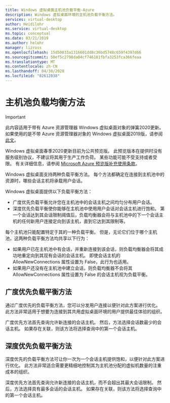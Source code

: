 ```yaml
---
title: Windows 虚拟桌面主机池负载平衡-Azure
description: Windows 虚拟桌面环境的主机池负载平衡方法。
services: virtual-desktop
author: Heidilohr
ms.service: virtual-desktop
ms.topic: conceptual
ms.date: 03/21/2019
ms.author: helohr
manager: lizross
ms.openlocfilehash: 15d50033a1316601dd8c36bd5748c659f4397d66
ms.sourcegitcommit: 50ef5c2798da04cf746181fbfa3253fca366feaa
ms.translationtype: MT
ms.contentlocale: zh-CN
ms.lasthandoff: 04/30/2020
ms.locfileid: "82612038"
---
```

# <a name="host-pool-load-balancing-methods"></a>主机池负载均衡方法

>[!IMPORTANT]
>此内容适用于带有 Azure 资源管理器 Windows 虚拟桌面对象的弹簧2020更新。 如果使用的是不带 Azure 资源管理器对象的 Windows 虚拟桌面2019版，请参阅[此文](./virtual-desktop-fall-2019/host-pool-load-balancing-2019.md)。
>
> Windows 虚拟桌面春季2020更新目前为公共预览版。 此预览版本在提供时没有服务级别协议，不建议将其用于生产工作负荷。 某些功能可能不受支持或者受限。 
> 有关详细信息，请参阅 [Microsoft Azure 预览版补充使用条款](https://azure.microsoft.com/support/legal/preview-supplemental-terms/)。

Windows 虚拟桌面支持两种负载平衡方法。 每个方法都确定在连接到主机池中的资源时，哪些会话主机将承载用户会话。

Windows 虚拟桌面提供以下负载平衡方法：

- 广度优先负载平衡允许您在主机池中的会话主机之间均匀分布用户会话。
- 深度优先负载平衡使你能够在主机池中使用用户会话对会话主机进行饱和。 第一个会话达到其会话限制阈值后，负载均衡器会将与主机池中的下一个会话主机的任何新用户连接定向到该主机，直到它达到其限制等。

每个主机池只能配置特定于其的一种负载平衡。 但是，无论它们位于哪个主机池，这两种负载平衡方法均共享以下行为：

- 如果用户已在主机池中有会话，并重新连接到该会话，则负载均衡器会将其成功地重定向到其现有会话的会话主机。 即使会话主机的 AllowNewConnections 属性设置为 False，此行为也适用。
- 如果用户还没有在主机池中建立会话，则负载均衡器不会将其 AllowNewConnections 属性设置为 False 的会话主机视为负载平衡。

## <a name="breadth-first-load-balancing-method"></a>广度优先负载平衡方法

通过广度优先的负载平衡方法，您可以分发用户连接以便针对此方案进行优化。 此方法非常适用于想要为连接到其共用虚拟桌面环境的用户提供最佳体验的组织。

广度优先方法首先查询允许新连接的会话主机。 然后，方法选择会话数最少的会话主机。 如果存在关联，则该方法将选择查询中的第一个会话主机。

## <a name="depth-first-load-balancing-method"></a>深度优先负载平衡方法

深度优先的负载平衡方法可让你一次为一个会话主机提供饱和，以便针对此方案进行优化。 此方法非常适合需要更精细地控制其为主机池分配的虚拟机数量的注重成本的组织。

深度优先方法首先查询允许新连接的会话主机，而不会超出其最大会话限制。 然后，方法选择具有最多会话的会话主机。 如果存在关联，则该方法将选择查询中的第一个会话主机。